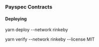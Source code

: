 ### Payspec Contracts 




#### Deploying 
 

yarn deploy --network rinkeby 

yarn verify --network rinkeby --license MIT 